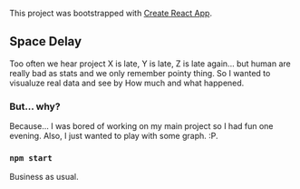 This project was bootstrapped with [Create React App](https://github.com/facebook/create-react-app).

## Space Delay

Too often we hear project X is late, Y is late, Z is late again... but human are really bad as stats and we only remember pointy thing. So I wanted to visualuze real data and see by How much and what happened.

### But... why? 
Because... I was bored of working on my main project so I had fun one evening. Also, I just wanted to play with some graph. :P. 

### `npm start`

Business as usual.